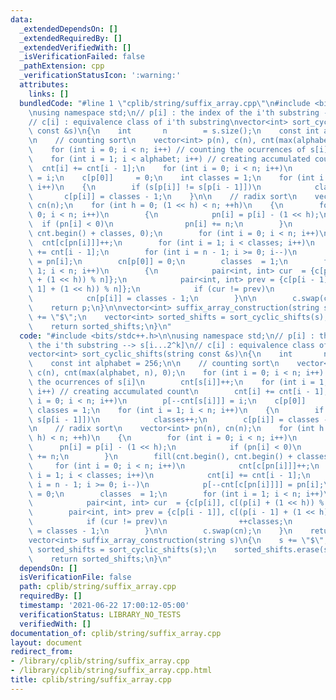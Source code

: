 ```yaml
---
data:
  _extendedDependsOn: []
  _extendedRequiredBy: []
  _extendedVerifiedWith: []
  _isVerificationFailed: false
  _pathExtension: cpp
  _verificationStatusIcon: ':warning:'
  attributes:
    links: []
  bundledCode: "#line 1 \"cplib/string/suffix_array.cpp\"\n#include <bits/stdc++.h>\n\
    \nusing namespace std;\n// p[i] : the index of the i'th substring --> s[i...2^k]\n\
    // c[i] : equivalence class of i'th substring\nvector<int> sort_cyclic_shifts(string\
    \ const &s)\n{\n    int       n        = s.size();\n    const int alphabet = 256;\n\
    \n    // counting sort\n    vector<int> p(n), c(n), cnt(max(alphabet, n), 0);\n\
    \    for (int i = 0; i < n; i++) // counting the ocurrences of s[i]\n        cnt[s[i]]++;\n\
    \    for (int i = 1; i < alphabet; i++) // creating accumulated count\n      \
    \  cnt[i] += cnt[i - 1];\n    for (int i = 0; i < n; i++)\n        p[--cnt[s[i]]]\
    \ = i;\n    c[p[0]]     = 0;\n    int classes = 1;\n    for (int i = 1; i < n;\
    \ i++)\n    {\n        if (s[p[i]] != s[p[i - 1]])\n            classes++;\n \
    \       c[p[i]] = classes - 1;\n    }\n\n    // radix sort\n    vector<int> pn(n),\
    \ cn(n);\n    for (int h = 0; (1 << h) < n; ++h)\n    {\n        for (int i =\
    \ 0; i < n; i++)\n        {\n            pn[i] = p[i] - (1 << h);\n          \
    \  if (pn[i] < 0)\n                pn[i] += n;\n        }\n        fill(cnt.begin(),\
    \ cnt.begin() + classes, 0);\n        for (int i = 0; i < n; i++)\n          \
    \  cnt[c[pn[i]]]++;\n        for (int i = 1; i < classes; i++)\n            cnt[i]\
    \ += cnt[i - 1];\n        for (int i = n - 1; i >= 0; i--)\n            p[--cnt[c[pn[i]]]]\
    \ = pn[i];\n        cn[p[0]] = 0;\n        classes  = 1;\n        for (int i =\
    \ 1; i < n; i++)\n        {\n            pair<int, int> cur  = {c[p[i]], c[(p[i]\
    \ + (1 << h)) % n]};\n            pair<int, int> prev = {c[p[i - 1]], c[(p[i -\
    \ 1] + (1 << h)) % n]};\n            if (cur != prev)\n                ++classes;\n\
    \            cn[p[i]] = classes - 1;\n        }\n\n        c.swap(cn);\n    }\n\
    \    return p;\n}\n\nvector<int> suffix_array_construction(string s)\n{\n    s\
    \ += \"$\";\n    vector<int> sorted_shifts = sort_cyclic_shifts(s);\n    sorted_shifts.erase(sorted_shifts.begin());\n\
    \    return sorted_shifts;\n}\n"
  code: "#include <bits/stdc++.h>\n\nusing namespace std;\n// p[i] : the index of\
    \ the i'th substring --> s[i...2^k]\n// c[i] : equivalence class of i'th substring\n\
    vector<int> sort_cyclic_shifts(string const &s)\n{\n    int       n        = s.size();\n\
    \    const int alphabet = 256;\n\n    // counting sort\n    vector<int> p(n),\
    \ c(n), cnt(max(alphabet, n), 0);\n    for (int i = 0; i < n; i++) // counting\
    \ the ocurrences of s[i]\n        cnt[s[i]]++;\n    for (int i = 1; i < alphabet;\
    \ i++) // creating accumulated count\n        cnt[i] += cnt[i - 1];\n    for (int\
    \ i = 0; i < n; i++)\n        p[--cnt[s[i]]] = i;\n    c[p[0]]     = 0;\n    int\
    \ classes = 1;\n    for (int i = 1; i < n; i++)\n    {\n        if (s[p[i]] !=\
    \ s[p[i - 1]])\n            classes++;\n        c[p[i]] = classes - 1;\n    }\n\
    \n    // radix sort\n    vector<int> pn(n), cn(n);\n    for (int h = 0; (1 <<\
    \ h) < n; ++h)\n    {\n        for (int i = 0; i < n; i++)\n        {\n      \
    \      pn[i] = p[i] - (1 << h);\n            if (pn[i] < 0)\n                pn[i]\
    \ += n;\n        }\n        fill(cnt.begin(), cnt.begin() + classes, 0);\n   \
    \     for (int i = 0; i < n; i++)\n            cnt[c[pn[i]]]++;\n        for (int\
    \ i = 1; i < classes; i++)\n            cnt[i] += cnt[i - 1];\n        for (int\
    \ i = n - 1; i >= 0; i--)\n            p[--cnt[c[pn[i]]]] = pn[i];\n        cn[p[0]]\
    \ = 0;\n        classes  = 1;\n        for (int i = 1; i < n; i++)\n        {\n\
    \            pair<int, int> cur  = {c[p[i]], c[(p[i] + (1 << h)) % n]};\n    \
    \        pair<int, int> prev = {c[p[i - 1]], c[(p[i - 1] + (1 << h)) % n]};\n\
    \            if (cur != prev)\n                ++classes;\n            cn[p[i]]\
    \ = classes - 1;\n        }\n\n        c.swap(cn);\n    }\n    return p;\n}\n\n\
    vector<int> suffix_array_construction(string s)\n{\n    s += \"$\";\n    vector<int>\
    \ sorted_shifts = sort_cyclic_shifts(s);\n    sorted_shifts.erase(sorted_shifts.begin());\n\
    \    return sorted_shifts;\n}\n"
  dependsOn: []
  isVerificationFile: false
  path: cplib/string/suffix_array.cpp
  requiredBy: []
  timestamp: '2021-06-22 17:00:12-05:00'
  verificationStatus: LIBRARY_NO_TESTS
  verifiedWith: []
documentation_of: cplib/string/suffix_array.cpp
layout: document
redirect_from:
- /library/cplib/string/suffix_array.cpp
- /library/cplib/string/suffix_array.cpp.html
title: cplib/string/suffix_array.cpp
---
```

